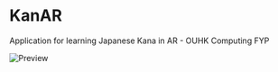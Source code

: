 # KanAR
Application for learning Japanese Kana in AR - OUHK Computing FYP

![Preview](https://i.imgur.com/cxXSmMil.jpg)
